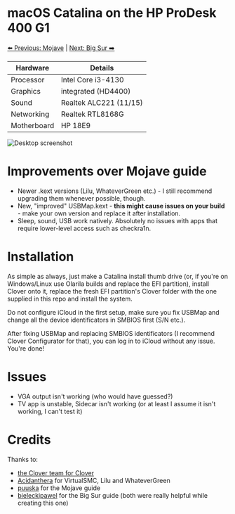 # macOS Catalina on the HP ProDesk 400 G1

[⬅️ Previous: Mojave](https://github.com/lukizel/Mojave-HP-ProDesk-400-G1) | [Next: Big Sur ➡️](https://github.com/puuska/Hackintosh-HP-ProDesk-400-G1)

| Hardware    | Details                |
| ----------- | ---------------------- |
| Processor   | Intel Core i3-4130     |
| Graphics    | integrated (HD4400)    |
| Sound       | Realtek ALC221 (11/15) |
| Networking  | Realtek RTL8168G       |
| Motherboard | HP 18E9                |

![Desktop screenshot](https://i.imgur.com/kzNZ5Re.png)

# Improvements over Mojave guide

- Newer .kext versions (Lilu, WhateverGreen etc.) - I still recommend upgrading them whenever possible, though.
- New, "improved" USBMap.kext - **this might cause issues on your build** - make your own version and replace it after installation.
- Sleep, sound, USB work natively. Absolutely no issues with apps that require lower-level access such as checkra1n.

# Installation

As simple as always, just make a Catalina install thumb drive (or, if you're on Windows/Linux use Olarila builds and replace the EFI partition), install Clover onto it, replace the fresh EFI partition's Clover folder with the one supplied in this repo and install the system. 

Do not configure iCloud in the first setup, make sure you fix USBMap and change all the device identificators in SMBIOS first (S/N etc.). 

After fixing USBMap and replacing SMBIOS identificators (I recommend Clover Configurator for that), you can log in to iCloud without any issue. You're done!

# Issues

- VGA output isn't working (who would have guessed?)
- TV app is unstable, Sidecar isn't working (or at least I assume it isn't working, I can't test it)

# Credits

Thanks to:

- [the Clover team for Clover](https://github.com/CloverHackyColor/CloverBootloader/releases)
- [Acidanthera](https://github.com/acidanthera) for VirtualSMC, Lilu and WhateverGreen
- [puuska](https://github.com/puuska) for the Mojave guide
- [bieleckipawel](https://github.com/bieleckipawel) for the Big Sur guide (both were really helpful while creating this one)
